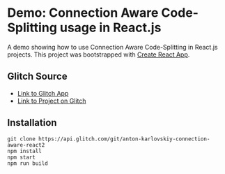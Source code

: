 
# Demo: Connection Aware Code-Splitting usage in React.js
A demo showing how to use Connection Aware Code-Splitting in React.js projects.
This project was bootstrapped with [Create React App](https://github.com/facebookincubator/create-react-app).

## Glitch Source
* [Link to Glitch App](https://anton-karlovskiy-connection-aware-react2.glitch.me)
* [Link to Project on Glitch](https://glitch.com/~anton-karlovskiy-connection-aware-react2)

## Installation
```
git clone https://api.glitch.com/git/anton-karlovskiy-connection-aware-react2
npm install
npm start
npm run build
```